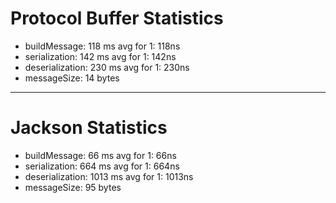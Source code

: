 # Protocol Buffer Statistics
* buildMessage:     118 ms avg for 1:  118ns
* serialization:    142 ms avg for 1: 142ns
* deserialization:  230 ms avg for 1: 230ns
* messageSize:       14 bytes

------------------------------------------------------------

# Jackson Statistics
* buildMessage:      66 ms avg for 1:  66ns
* serialization:    664 ms avg for 1: 664ns
* deserialization: 1013 ms avg for 1: 1013ns
* messageSize:       95 bytes

